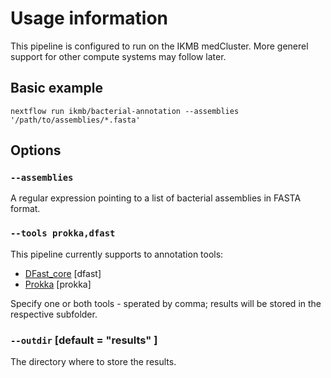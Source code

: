 # Usage information

This pipeline is configured to run on the IKMB medCluster. More generel support for other compute systems may follow later. 

## Basic example

```
nextflow run ikmb/bacterial-annotation --assemblies '/path/to/assemblies/*.fasta'
```

## Options

### `--assemblies`

A regular expression pointing to a list of bacterial assemblies in FASTA format. 

### `--tools prokka,dfast`

This pipeline currently supports to annotation tools:

- [DFast_core](https://github.com/nigyta/dfast_core) [dfast]
- [Prokka](https://github.com/tseemann/prokka) [prokka]

Specify one or both tools - sperated by comma; results will be stored in the respective subfolder. 

### `--outdir` [default = "results" ]

The directory where to store the results. 



